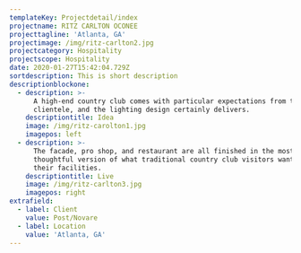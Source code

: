 ```yaml
---
templateKey: Projectdetail/index
projectname: RITZ CARLTON OCONEE
projecttagline: 'Atlanta, GA'
projectimage: /img/ritz-carlton2.jpg
projectcategory: Hospitality
projectscope: Hospitality
date: 2020-01-27T15:42:04.729Z
sortdescription: This is short description
descriptionblockone:
  - description: >-
      A high-end country club comes with particular expectations from the
      clientele, and the lighting design certainly delivers.
    descriptiontitle: Idea
    image: /img/ritz-carolton1.jpg
    imagepos: left
  - description: >-
      The facade, pro shop, and restaurant are all finished in the most
      thoughtful version of what traditional country club visitors want from
      their facilities.
    descriptiontitle: Live
    image: /img/ritz-carlton3.jpg
    imagepos: right
extrafield:
  - label: Client
    value: Post/Novare
  - label: Location
    value: 'Atlanta, GA'
---
```


